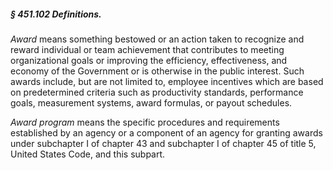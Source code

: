 ##### § 451.102 Definitions. #####

*Award* means something bestowed or an action taken to recognize and reward individual or team achievement that contributes to meeting organizational goals or improving the efficiency, effectiveness, and economy of the Government or is otherwise in the public interest. Such awards include, but are not limited to, employee incentives which are based on predetermined criteria such as productivity standards, performance goals, measurement systems, award formulas, or payout schedules.

*Award program* means the specific procedures and requirements established by an agency or a component of an agency for granting awards under subchapter I of chapter 43 and subchapter I of chapter 45 of title 5, United States Code, and this subpart.